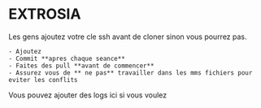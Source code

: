 # EXTROSIA


Les gens ajoutez votre cle ssh avant de cloner sinon vous pourrez pas.
    
    - Ajoutez 
    - Commit **apres chaque seance**
    - Faites des pull **avant de commencer**
    - Assurez vous de ** ne pas** travailler dans les mms fichiers pour eviter les conflits


Vous pouvez ajouter des logs ici si vous voulez
